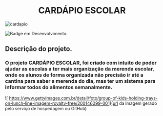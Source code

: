 <h1 align="center"> CARDÁPIO ESCOLAR </h1>

![cardapio](https://user-images.githubusercontent.com/130568579/235910376-e21ecf50-90e8-40c8-ab1b-78f70d3c7a23.jpeg)


![Badge em Desenvolvimento](http://img.shields.io/static/v1?label=STATUS&message=EM%20DESENVOLVIMENTO&color=GREEN&style=for-the-badge)

## Descrição do projeto. 

### O projeto CARDÁPIO ESCOLAR, foi criado com intuito de poder ajudar as escolas a ter mais organização da merenda escolar, onde os alunos de forma organizada não precisão ir até a cantina para saber a merenda do dia, mas ter um sistema para informar todos do alimentos semanalmente. 

![ https://www.gettyimages.com.br/detail/foto/group-of-kids-holding-trays-on-lunch-line-imagem-royalty-free/200146099-001](url da imagem gerado pelo serviço de hospedagem ou GitHub)